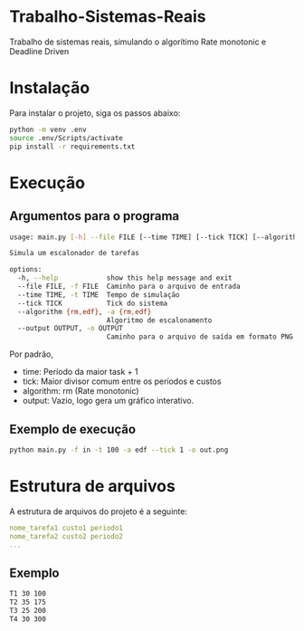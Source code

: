 # Trabalho-Sistemas-Reais
Trabalho de sistemas reais, simulando o algorítimo Rate monotonic e Deadline Driven

# Instalação
Para instalar o projeto, siga os passos abaixo:

```bash
python -m venv .env
source .env/Scripts/activate
pip install -r requirements.txt
```

# Execução
## Argumentos para o programa
```bash
usage: main.py [-h] --file FILE [--time TIME] [--tick TICK] [--algorithm {rm,edf}] [--output OUTPUT]

Simula um escalonador de tarefas

options:
  -h, --help            show this help message and exit
  --file FILE, -f FILE  Caminho para o arquivo de entrada
  --time TIME, -t TIME  Tempo de simulação
  --tick TICK           Tick do sistema
  --algorithm {rm,edf}, -a {rm,edf}
                        Algoritmo de escalonamento
  --output OUTPUT, -o OUTPUT
                        Caminho para o arquivo de saída em formato PNG

```
Por padrão,
- time: Período da maior task + 1
- tick: Maior divisor comum entre os períodos e custos
- algorithm: rm (Rate monotonic)
- output: Vazio, logo gera um gráfico interativo.


## Exemplo de execução
```bash
python main.py -f in -t 100 -a edf --tick 1 -o out.png
```

# Estrutura de arquivos
A estrutura de arquivos do projeto é a seguinte:

```yaml
nome_tarefa1 custo1 periodo1
nome_tarefa2 custo2 periodo2
...
```


## Exemplo
```bash
T1 30 100
T2 35 175
T3 25 200
T4 30 300
```
